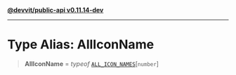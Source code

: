 [**@devvit/public-api v0.11.14-dev**](../README.md)

---

# Type Alias: AllIconName

> **AllIconName** = _typeof_ [`ALL_ICON_NAMES`](../variables/ALL_ICON_NAMES.md)\[`number`\]
